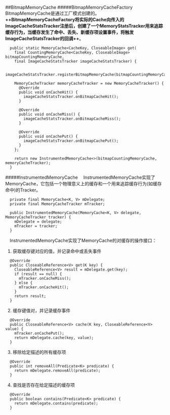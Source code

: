 ##BitmapMemoryCache
#####BitmapMemoryCacheFactory
&#8195;BitmapMemoryCache是通过工厂模式创建的。**++BitmapMemoryCacheFactory将实际的Cache向传入的ImageCacheStatsTracker注册后，创建了一个MemoryStatsTracker用来追踪缓存行为，当缓存发生了命中、丢失、新缓存项设置事件，将触发ImageCacheStatsTracker的回调++**。
```
  public static MemoryCache<CacheKey, CloseableImage> get(
    final CountingMemoryCache<CacheKey, CloseableImage> bitmapCountingMemoryCache,
    final ImageCacheStatsTracker imageCacheStatsTracker) {

    imageCacheStatsTracker.registerBitmapMemoryCache(bitmapCountingMemoryCache);

    MemoryCacheTracker memoryCacheTracker = new MemoryCacheTracker() {
      @Override
      public void onCacheHit() {
        imageCacheStatsTracker.onBitmapCacheHit();
      }

      @Override
      public void onCacheMiss() {
        imageCacheStatsTracker.onBitmapCacheMiss();
      }

      @Override
      public void onCachePut() {
        imageCacheStatsTracker.onBitmapCachePut();
      }
    };

    return new InstrumentedMemoryCache<>(bitmapCountingMemoryCache, memoryCacheTracker);
  }
```

#####InstrumentedMemoryCache
&#8195;InstrumentedMemoryCache实现了MemoryCache，它包括一个物理意义上的缓存和一个用来追踪缓存行为(如缓存命中)的Tracker。
```
  private final MemoryCache<K, V> mDelegate;
  private final MemoryCacheTracker mTracker;

  public InstrumentedMemoryCache(MemoryCache<K, V> delegate, MemoryCacheTracker tracker) {
    mDelegate = delegate;
    mTracker = tracker;
  }
```
&#8195;InstrumentedMemoryCache实现了MemoryCache的对缓存的操作接口：   
1. 获取缓存键对应的值，并记录命中或丢失事件
```
  @Override
  public CloseableReference<V> get(K key) {
    CloseableReference<V> result = mDelegate.get(key);
    if (result == null) {
      mTracker.onCacheMiss();
    } else {
      mTracker.onCacheHit();
    }
    return result;
  }
```   
2. 缓存键值对，并记录缓存事件
```
  @Override
  public CloseableReference<V> cache(K key, CloseableReference<V> value) {
    mTracker.onCachePut();
    return mDelegate.cache(key, value);
  }
```   
3. 移除给定描述的所有缓存项
```
  @Override
  public int removeAll(Predicate<K> predicate) {
    return mDelegate.removeAll(predicate);
  }
```   
4. 查找是否存在给定描述的缓存项
```
  @Override
  public boolean contains(Predicate<K> predicate) {
    return mDelegate.contains(predicate);
  }
```   

